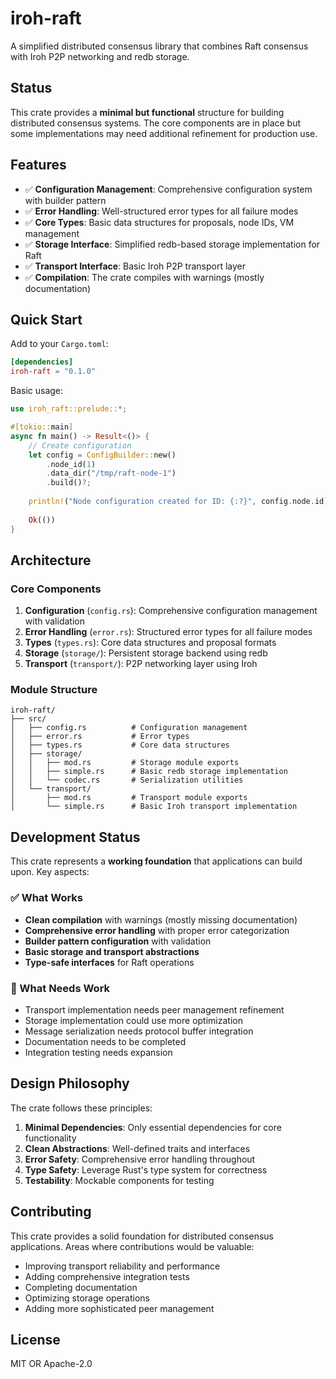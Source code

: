 # iroh-raft

A simplified distributed consensus library that combines Raft consensus with Iroh P2P networking and redb storage.

## Status

This crate provides a **minimal but functional** structure for building distributed consensus systems. The core components are in place but some implementations may need additional refinement for production use.

## Features

- ✅ **Configuration Management**: Comprehensive configuration system with builder pattern
- ✅ **Error Handling**: Well-structured error types for all failure modes
- ✅ **Core Types**: Basic data structures for proposals, node IDs, VM management
- ✅ **Storage Interface**: Simplified redb-based storage implementation for Raft
- ✅ **Transport Interface**: Basic Iroh P2P transport layer
- ✅ **Compilation**: The crate compiles with warnings (mostly documentation)

## Quick Start

Add to your `Cargo.toml`:

```toml
[dependencies]
iroh-raft = "0.1.0"
```

Basic usage:

```rust
use iroh_raft::prelude::*;

#[tokio::main]
async fn main() -> Result<()> {
    // Create configuration
    let config = ConfigBuilder::new()
        .node_id(1)
        .data_dir("/tmp/raft-node-1")
        .build()?;
    
    println!("Node configuration created for ID: {:?}", config.node.id);
    
    Ok(())
}
```

## Architecture

### Core Components

1. **Configuration** (`config.rs`): Comprehensive configuration management with validation
2. **Error Handling** (`error.rs`): Structured error types for all failure modes  
3. **Types** (`types.rs`): Core data structures and proposal formats
4. **Storage** (`storage/`): Persistent storage backend using redb
5. **Transport** (`transport/`): P2P networking layer using Iroh

### Module Structure

```
iroh-raft/
├── src/
│   ├── config.rs          # Configuration management
│   ├── error.rs           # Error types
│   ├── types.rs           # Core data structures
│   ├── storage/
│   │   ├── mod.rs         # Storage module exports
│   │   ├── simple.rs      # Basic redb storage implementation
│   │   └── codec.rs       # Serialization utilities
│   └── transport/
│       ├── mod.rs         # Transport module exports
│       └── simple.rs      # Basic Iroh transport implementation
```

## Development Status

This crate represents a **working foundation** that applications can build upon. Key aspects:

### ✅ What Works
- **Clean compilation** with warnings (mostly missing documentation)
- **Comprehensive error handling** with proper error categorization
- **Builder pattern configuration** with validation
- **Basic storage and transport abstractions**
- **Type-safe interfaces** for Raft operations

### 🔧 What Needs Work
- Transport implementation needs peer management refinement
- Storage implementation could use more optimization
- Message serialization needs protocol buffer integration
- Documentation needs to be completed
- Integration testing needs expansion

## Design Philosophy

The crate follows these principles:

1. **Minimal Dependencies**: Only essential dependencies for core functionality
2. **Clean Abstractions**: Well-defined traits and interfaces
3. **Error Safety**: Comprehensive error handling throughout
4. **Type Safety**: Leverage Rust's type system for correctness
5. **Testability**: Mockable components for testing

## Contributing

This crate provides a solid foundation for distributed consensus applications. Areas where contributions would be valuable:

- Improving transport reliability and performance
- Adding comprehensive integration tests
- Completing documentation
- Optimizing storage operations
- Adding more sophisticated peer management

## License

MIT OR Apache-2.0